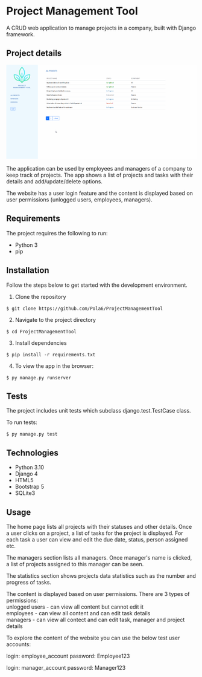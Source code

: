 # Project Management Tool

A CRUD web application to manage projects in a company, built with Django framework.

## Project details

![](https://github.com/Pola6/ProjectManagementTool/blob/master/screen_gif.gif)

The application can be used by employees and managers of a company to keep track of projects. The app shows a list of projects and tasks with their details and add/update/delete options.

The website has a user login feature and the content is displayed based on user permissions (unlogged users, employees, managers).

## Requirements

The project requires the following to run:
* Python 3
* pip

## Installation

Follow the steps below to get started with the development environment.

1. Clone the repository
```
$ git clone https://github.com/Pola6/ProjectManagementTool
```
2. Navigate to the project directory
```
$ cd ProjectManagementTool
```
3. Install dependencies
```
$ pip install -r requirements.txt
```
4. To view the app in the browser:
```
$ py manage.py runserver
```
## Tests

The project includes unit tests which subclass django.test.TestCase class.

To run tests:
```
$ py manage.py test
```

## Technologies

* Python 3.10
* Django 4
* HTML5
* Bootstrap 5
* SQLite3

## Usage

The home page lists all projects with their statuses and other details. Once a user clicks on a project, a list of tasks for the project is displayed. For each task a user can view and edit the due date, status, person assigned etc.

The managers section lists all managers. Once manager's name is clicked, a list of projects assigned to this manager can be seen.

The statistics section shows projects data statistics such as the number and progress of tasks.

The content is displayed based on user permissions. There are 3 types of permissions:<br>
unlogged users - can view all content but cannot edit it<br>
employees - can view all content and can edit task details<br>
managers - can view all contect and can edit task, manager and project details

To explore the content of the website you can use the below test user accounts:

login: employee_account
password: Employee123

login: manager_account
password: Manager123

